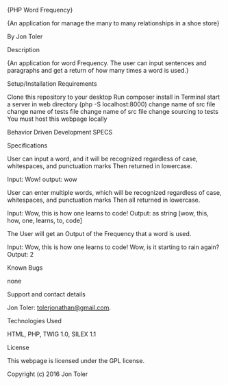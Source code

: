 {PHP Word Frequency}

{An application for manage the many to many relationships in a shoe store}

By Jon Toler

Description

{An application for word Frequency. The user can input sentences and paragraphs and get a return of how many times a word is used.}

Setup/Installation Requirements

Clone this repository to your desktop Run composer install in Terminal start a server in web directory (php -S localhost:8000) change name of src file change name of tests file change name of src file change sourcing to tests You must host this webpage locally

Behavior Driven Development SPECS

Specifications

User can input a word, and it will be recognized regardless of case, whitespaces, and punctuation marks Then returned in lowercase.

Input: Wow!
output: wow


User can enter multiple words, which will be recognized regardless of case, whitespaces, and punctuation marks Then all returned in lowercase.

Input: Wow, this is how one learns to code!
Output: as string [wow, this, how, one, learns, to, code]

The User will get an Output of the Frequency that a word is used.

Input: Wow, this is how one learns to code! Wow, is it starting to rain again?
Output: 2


Known Bugs

none

Support and contact details

Jon Toler: tolerjonathan@gmail.com.

Technologies Used

HTML, PHP, TWIG 1.0, SILEX 1.1

License

This webpage is licensed under the GPL license.

Copyright (c) 2016 Jon Toler
